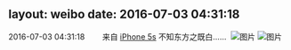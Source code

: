 layout: weibo
date: 2016-07-03 04:31:18
---
2016-07-03 04:31:18  &nbsp;&nbsp;&nbsp;&nbsp;&nbsp;&nbsp; 来自 <a href="sinaweibo://customweibosource" rel="nofollow">iPhone 5s</a>
不知东方之既白…… ​​​
![图片](https://ww1.sinaimg.cn/large/6d2a6003jw1f5g839jm1pj20ku0rsgqo.jpg)
![图片](https://ww3.sinaimg.cn/large/6d2a6003jw1f5g83a4tahj20ku0rsdkh.jpg)
